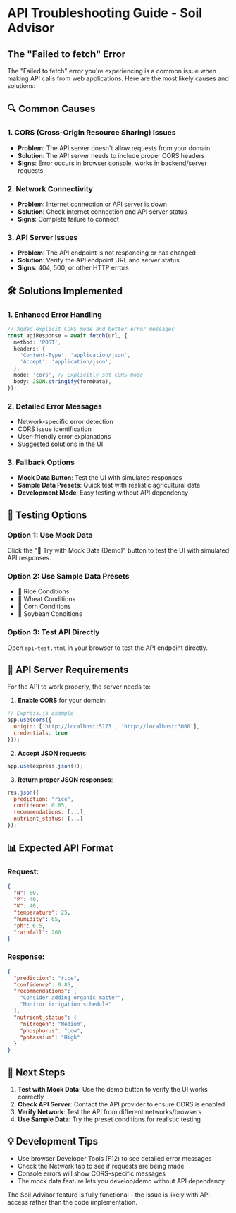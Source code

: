 # API Troubleshooting Guide - Soil Advisor

## The "Failed to fetch" Error

The "Failed to fetch" error you're experiencing is a common issue when making API calls from web applications. Here are the most likely causes and solutions:

## 🔍 **Common Causes**

### 1. **CORS (Cross-Origin Resource Sharing) Issues**
- **Problem**: The API server doesn't allow requests from your domain
- **Solution**: The API server needs to include proper CORS headers
- **Signs**: Error occurs in browser console, works in backend/server requests

### 2. **Network Connectivity**
- **Problem**: Internet connection or API server is down
- **Solution**: Check internet connection and API server status
- **Signs**: Complete failure to connect

### 3. **API Server Issues**
- **Problem**: The API endpoint is not responding or has changed
- **Solution**: Verify the API endpoint URL and server status
- **Signs**: 404, 500, or other HTTP errors

## 🛠️ **Solutions Implemented**

### 1. **Enhanced Error Handling**
```typescript
// Added explicit CORS mode and better error messages
const apiResponse = await fetch(url, {
  method: 'POST',
  headers: {
    'Content-Type': 'application/json',
    'Accept': 'application/json',
  },
  mode: 'cors', // Explicitly set CORS mode
  body: JSON.stringify(formData),
});
```

### 2. **Detailed Error Messages**
- Network-specific error detection
- CORS issue identification
- User-friendly error explanations
- Suggested solutions in the UI

### 3. **Fallback Options**
- **Mock Data Button**: Test the UI with simulated responses
- **Sample Data Presets**: Quick test with realistic agricultural data
- **Development Mode**: Easy testing without API dependency

## 🧪 **Testing Options**

### Option 1: Use Mock Data
Click the "🧪 Try with Mock Data (Demo)" button to test the UI with simulated API responses.

### Option 2: Use Sample Data Presets
- 🌾 Rice Conditions
- 🌾 Wheat Conditions  
- 🌽 Corn Conditions
- 🌱 Soybean Conditions

### Option 3: Test API Directly
Open `api-test.html` in your browser to test the API endpoint directly.

## 🔧 **API Server Requirements**

For the API to work properly, the server needs to:

1. **Enable CORS** for your domain:
```javascript
// Express.js example
app.use(cors({
  origin: ['http://localhost:5173', 'http://localhost:3000'],
  credentials: true
}));
```

2. **Accept JSON requests**:
```javascript
app.use(express.json());
```

3. **Return proper JSON responses**:
```javascript
res.json({
  prediction: "rice",
  confidence: 0.85,
  recommendations: [...],
  nutrient_status: {...}
});
```

## 📊 **Expected API Format**

### Request:
```json
{
  "N": 80,
  "P": 40, 
  "K": 40,
  "temperature": 25,
  "humidity": 65,
  "ph": 6.5,
  "rainfall": 200
}
```

### Response:
```json
{
  "prediction": "rice",
  "confidence": 0.85,
  "recommendations": [
    "Consider adding organic matter",
    "Monitor irrigation schedule"
  ],
  "nutrient_status": {
    "nitrogen": "Medium",
    "phosphorus": "Low", 
    "potassium": "High"
  }
}
```

## 🚀 **Next Steps**

1. **Test with Mock Data**: Use the demo button to verify the UI works correctly
2. **Check API Server**: Contact the API provider to ensure CORS is enabled
3. **Verify Network**: Test the API from different networks/browsers
4. **Use Sample Data**: Try the preset conditions for realistic testing

## 💡 **Development Tips**

- Use browser Developer Tools (F12) to see detailed error messages
- Check the Network tab to see if requests are being made
- Console errors will show CORS-specific messages
- The mock data feature lets you develop/demo without API dependency

The Soil Advisor feature is fully functional - the issue is likely with API access rather than the code implementation.